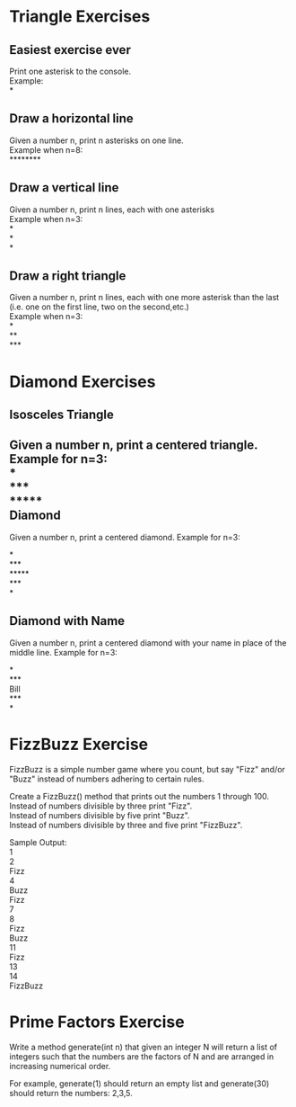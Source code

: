 Triangle Exercises
===
Easiest exercise ever
---
Print one asterisk to the console.<br>
Example:<br>
*<br>

Draw a horizontal line
---
Given a number n, print n asterisks on one line.<br>
Example when n=8:<br>
********<br>

Draw a vertical line
---
Given a number n, print n lines, each with one asterisks<br>
Example when n=3:<br>
*<br>
*<br>
*<br>

Draw a right triangle
---
Given a number n, print n lines, each with one more asterisk than the last (i.e. one on the first line, two on the second,etc.) <br>
Example when n=3:<br>
*<br>
**<br>
***<br>

Diamond Exercises
===
Isosceles Triangle
---
Given a number n, print a centered triangle. Example for n=3:<br>
  *<br>
 ***<br>
*****<br>
Diamond
---
Given a number n, print a centered diamond. Example for n=3:<br>

  *<br>
 ***<br>
*****<br>
 ***<br>
  *<br>

Diamond with Name
---
Given a number n, print a centered diamond with your name in place of the middle line. Example for n=3:<br>

  *<br>
 ***<br>
Bill<br>
 ***<br>
  *<br>

FizzBuzz Exercise
===
FizzBuzz is a simple number game where you count, but say "Fizz" and/or "Buzz" instead of numbers adhering to certain rules.<br>

Create a FizzBuzz() method that prints out the numbers 1 through 100.<br>
Instead of numbers divisible by three print "Fizz".<br>
Instead of numbers divisible by five print "Buzz".<br>
Instead of numbers divisible by three and five print "FizzBuzz".<br>

Sample Output:<br>
1<br>
2<br>
Fizz<br>
4<br>
Buzz<br>
Fizz<br>
7<br>
8<br>
Fizz<br>
Buzz<br>
11<br>
Fizz<br>
13<br>
14<br>
FizzBuzz<br>

Prime Factors Exercise
===
Write a method generate(int n) that given an integer N will return a list of integers such that the numbers are the factors of N and are arranged in increasing numerical order.<br>

For example, generate(1) should return an empty list and generate(30) should return the numbers: 2,3,5.<br>
